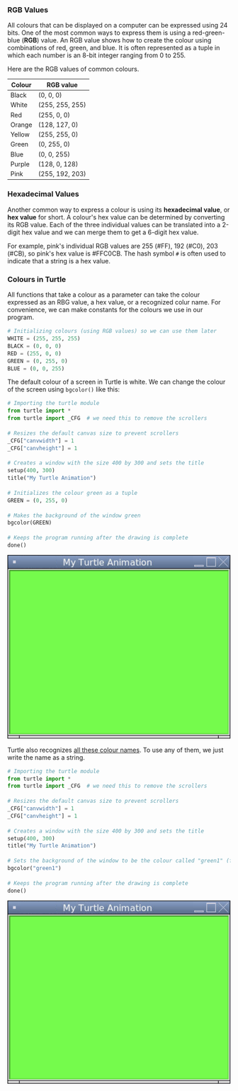 ### RGB Values

All colours that can be displayed on a computer can be expressed using 24 bits. One of the most common ways to express them is using a red-green-blue (**RGB**) value. An RGB value shows how to create the colour using combinations of red, green, and blue. It is often represented as a tuple in which each number is an 8-bit integer ranging from 0 to 255.

Here are the RGB values of common colours.

| Colour | RGB value       |
| ------ | --------------- |
| Black  | (0, 0, 0)       |
| White  | (255, 255, 255) |
| Red    | (255, 0, 0)     |
| Orange | (128, 127, 0)   |
| Yellow | (255, 255, 0)   |
| Green  | (0, 255, 0)     |
| Blue   | (0, 0, 255)     |
| Purple | (128, 0, 128)   |
| Pink   | (255, 192, 203) |

### Hexadecimal Values

Another common way to express a colour is using its **hexadecimal value**, or **hex value** for short. A colour's hex value can be determined by converting its RGB value. Each of the three individual values can be translated into a 2-digit hex value and we can merge them to get a 6-digit hex value. 

For example, pink's individual RGB values are 255 (#FF), 192 (#C0), 203 (#CB), so pink's hex value is #FFC0CB. The hash symbol `#` is often used to indicate that a string is a hex value.

### Colours in Turtle

All functions that take a colour as a parameter can take the colour expressed as an RBG value, a hex value, or a recognized colur name. For convenience, we can make constants for the colours we use in our program.

```python
# Initializing colours (using RGB values) so we can use them later
WHITE = (255, 255, 255)
BLACK = (0, 0, 0)
RED = (255, 0, 0)
GREEN = (0, 255, 0)
BLUE = (0, 0, 255)
```

The default colour of a screen in Turtle is white. We can change the colour of the screen using `bgcolor()` like this:

```python
# Importing the turtle module
from turtle import *
from turtle import _CFG  # we need this to remove the scrollers

# Resizes the default canvas size to prevent scrollers
_CFG["canvwidth"] = 1 
_CFG["canvheight"] = 1

# Creates a window with the size 400 by 300 and sets the title
setup(400, 300)
title("My Turtle Animation")

# Initializes the colour green as a tuple
GREEN = (0, 255, 0)

# Makes the background of the window green
bgcolor(GREEN)

# Keeps the program running after the drawing is complete
done()
```

![](../Images/Turtle_Screen_Colour.png)

Turtle also recognizes [all these colour names](https://www.webucator.com/article/python-color-constants-module/). To use any of them, we just write the name as a string.

```python
# Importing the turtle module
from turtle import *
from turtle import _CFG  # we need this to remove the scrollers

# Resizes the default canvas size to prevent scrollers
_CFG["canvwidth"] = 1 
_CFG["canvheight"] = 1

# Creates a window with the size 400 by 300 and sets the title
setup(400, 300)
title("My Turtle Animation")

# Sets the background of the window to be the colour called "green1" (from the list of recognized colour names)
bgcolor("green1")

# Keeps the program running after the drawing is complete
done()
```

![](../Images/Turtle_Screen_Colour.png)
